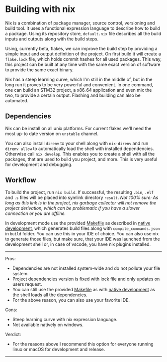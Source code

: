 # Building with nix

Nix is a combination of package manager, source control, versioning and build tool. It uses a functional expression language to describe how to build a package. Using its repository store, `default.nix` file describes all the build inputs and outputs along with the build steps.  

Using, currently beta, flakes, we can improve the build step by providing a simple input and output definition of the project. On first build it will create a `flake.lock` file, which holds commit hashes for all used packages. This way, this project can be built at any time with the same exact version of software to provide the same exact binary.  

Nix has a steep learning curve, which I'm still in the middle of, but in the long run it proves to be very powerful and convenient. In one command, one can build an STM32 project, a x86_64 application and even mix the two, to provide a certain output. Flashing and building can also be automated.  

## Dependencies

Nix can be install on all unix platforms. For current flakes we'll need the most up-to date version on `unstable` channel.  

You can also install `direnv` to your shell along with `nix-direnv` and run `direnv allow` to automatically load the shell with installed dependencies. Otherwise call `nix develop`. This enables you to create a shell with all the packages, that are used to build you project, and more. This is very useful for development and debugging.  

## Workflow

To build the project, run `nix build`. If successful, the resulting `.bin`, `.elf` and `.s` files will be placed into symlink directory `result`. *Not 100% sure: As long as this link is in the project, nix garbage collector will not remove the project derivation, which can be problematic if you have a slower connection or you are offline.*  

In development mode use the provided [Makefile](../Makefile) as described in [native development](build-native.md), which generates build files along with `compile_commands.json` in `build` folder. You can use this in your IDE of choice. You can also use nix to generate those files, but make sure, that your IDE was launched from the development shell or, in case of vscode, you have nix plugins installed.  

---

Pros:  

* Dependencies are not installed system-wide and do not pollute your file system.  
* Project dependencies version is fixed with lock file and only updates on users request.  
* You can still use the provided [Makefile](../Makefile) as with [native development](build-native.md) as the shell loads all the dependencies.  
* For the above reason, you can also use your favorite IDE.  

Cons:  

* Steep learning curve with nix expression language.  
* Not available natively on windows.  

Verdict:

* For the reasons above I recommend this option for everyone running linux or macOS for development and release.  

---

